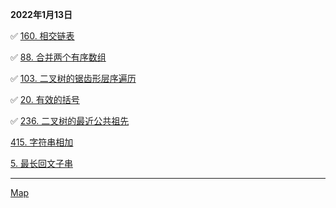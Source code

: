**2022年1月13日** 


✅ [160. 相交链表](https://leetcode-cn.com/problems/intersection-of-two-linked-lists/)

✅ [88. 合并两个有序数组](https://leetcode-cn.com/problems/merge-sorted-array/)

✅ [103. 二叉树的锯齿形层序遍历](https://leetcode-cn.com/problems/binary-tree-zigzag-level-order-traversal/)

✅ [20. 有效的括号](https://leetcode-cn.com/problems/valid-parentheses/)

✅ [236. 二叉树的最近公共祖先](https://leetcode-cn.com/problems/lowest-common-ancestor-of-a-binary-tree/)

[415. 字符串相加](https://leetcode-cn.com/problems/add-strings/)

[5. 最长回文子串](https://leetcode-cn.com/problems/longest-palindromic-substring/)

---

 [Map]() 